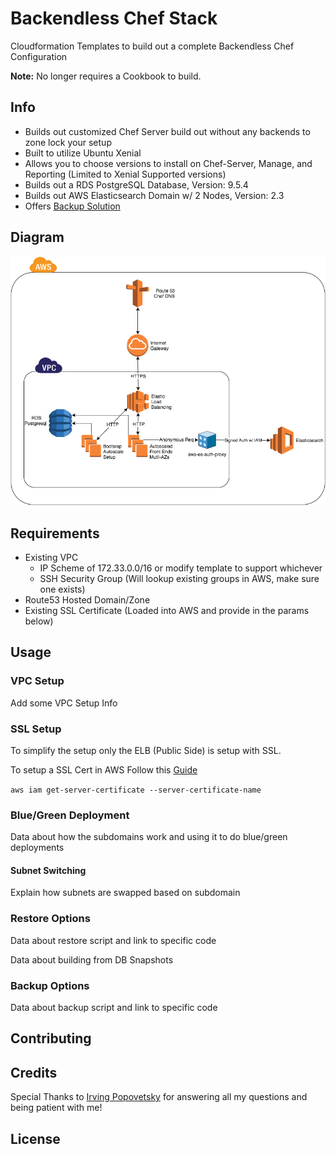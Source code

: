 # Backendless Chef Stack

Cloudformation Templates to build out a complete Backendless Chef Configuration

**Note:** No longer requires a Cookbook to build.

## Info

-   Builds out customized Chef Server build out without any backends to zone lock your setup
-   Built to utilize Ubuntu Xenial
-   Allows you to choose versions to install on Chef-Server, Manage, and Reporting (Limited to Xenial Supported versions)
-   Builds out a RDS PostgreSQL Database, Version: 9.5.4
-   Builds out AWS Elasticsearch Domain w/ 2 Nodes, Version: 2.3
-   Offers [Backup Solution](#backup-options)

## Diagram

![Alt text](backendless_chef.png?raw=true "Overview Diagram")

## Requirements

-   Existing VPC
    -   IP Scheme of 172.33.0.0/16 or modify template to support whichever
    -   SSH Security Group (Will lookup existing groups in AWS, make sure one exists)
-   Route53 Hosted Domain/Zone
-   Existing SSL Certificate (Loaded into AWS and provide in the params below)

## Usage

### VPC Setup

Add some VPC Setup Info

### SSL Setup

To simplify the setup only the ELB (Public Side) is setup with SSL.

To setup a SSL Cert in AWS Follow this [Guide](#insert_a_url)

`aws iam get-server-certificate --server-certificate-name`

### Blue/Green Deployment

Data about how the subdomains work and using it to do blue/green deployments

#### Subnet Switching

Explain how subnets are swapped based on subdomain

### Restore Options

Data about restore script and link to specific code

Data about building from DB Snapshots

### Backup Options

Data about backup script and link to specific code

## Contributing

## Credits

Special Thanks to [Irving Popovetsky](https://github.com/irvingpop) for answering all my questions and being patient with me!

## License
